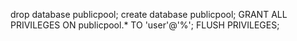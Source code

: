 drop database publicpool;
create database publicpool;
GRANT ALL PRIVILEGES ON publicpool.* TO 'user'@'%';
FLUSH PRIVILEGES;